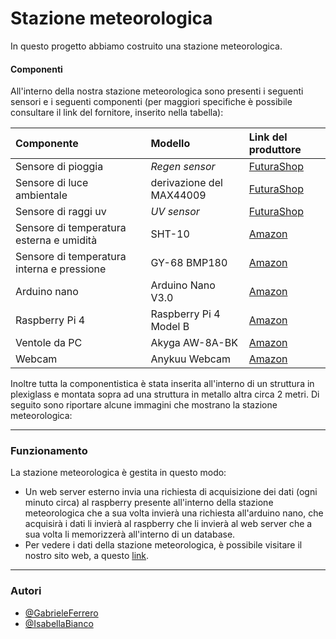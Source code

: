 
# Stazione meteorologica

In questo progetto abbiamo costruito una stazione meteorologica.

#### Componenti
All'interno della nostra stazione meteorologica sono presenti i 
seguenti sensori e i seguenti componenti (per maggiori specifiche
è possibile consultare il link del fornitore, inserito nella tabella):

| Componente | Modello     | Link del produttore                |
| :-------- | :------- | :------------------------- |
| Sensore di pioggia | *Regen sensor* |[FuturaShop](https://www.futurashop.it/sensore-pioggia-con-elettronica-2846-rainmod?search=%20%092846-RAINMOD) |
| Sensore di luce ambientale |derivazione del MAX44009 |[FuturaShop](https://www.futurashop.it/sensore-di-luce-ambiente-con-MAX44009-8300-YXB235?search=8300-YXB235)|
| Sensore di raggi uv | *UV sensor* | [FuturaShop](https://www.futurashop.it/scheda-con-sensore-raggi-uv-2850-uvsensor?search=8300-UVDETMOD)|
| Sensore di temperatura esterna e umidità| SHT-10| [Amazon](https://www.amazon.it/Shoplice-Sensore-Temperatura-umidit%C3%A0-SHT10-03/dp/B08TT7N8RM/ref=sr_1_5?__mk_it_IT=%C3%85M%C3%85%C5%BD%C3%95%C3%91&keywords=sht10&qid=1638792230&sr=8-5)|
| Sensore di temperatura interna e pressione| GY-68 BMP180| [Amazon](https://www.amazon.it/ZHITING-Temperatura-barometrica-sostituisce-Confezione/dp/B0859ZQBHM/ref=sr_1_1?__mk_it_IT=%C3%85M%C3%85%C5%BD%C3%95%C3%91&keywords=gy60bmp180&qid=1638792364&sr=8-1)|
| Arduino nano | Arduino Nano V3.0| [Amazon](https://www.amazon.it/AZDelivery-Atmega328-compatibile-Arduino-CH340/dp/B01LWSJBTD/ref=sr_1_8?__mk_it_IT=%C3%85M%C3%85%C5%BD%C3%95%C3%91&keywords=arduino+nano&qid=1638792450&sr=8-8)|
| Raspberry Pi 4 | Raspberry Pi 4 Model B | [Amazon](https://www.amazon.it/Raspberry-Barebone-Alimentatore-Custodia-Protettiva/dp/B09HGH5YFN/ref=sr_1_1_sspa?__mk_it_IT=%C3%85M%C3%85%C5%BD%C3%95%C3%91&crid=1SLO2Q3XEIFD9&keywords=raspberry+pi+4&qid=1638792653&sprefix=raspberr+%2Caps%2C188&sr=8-1-spons&psc=1&smid=A8ALI5M96L1HO&spLa=ZW5jcnlwdGVkUXVhbGlmaWVyPUE3NzkwVTFITExVVUYmZW5jcnlwdGVkSWQ9QTA1NTIwMDkzRDdVOTJFWjkwNDA3JmVuY3J5cHRlZEFkSWQ9QTA5ODIzOTFISDVCQ0NNTDFPUVYmd2lkZ2V0TmFtZT1zcF9hdGYmYWN0aW9uPWNsaWNrUmVkaXJlY3QmZG9Ob3RMb2dDbGljaz10cnVl)|
| Ventole da PC | Akyga AW-8A-BK | [Amazon](https://www.amazon.it/Akyga-AW-8A-BK-Ventola-Molex-colore/dp/B07TYLRD8S/ref=sr_1_10?__mk_it_IT=%C3%85M%C3%85%C5%BD%C3%95%C3%91&keywords=ventole+pc&qid=1638792712&sr=8-10)|
| Webcam | Anykuu Webcam | [Amazon](https://www.amazon.it/Anykuu-Microfono-Compatibile-Windows-Desktop/dp/B08K3YCRPS/ref=sr_1_8?__mk_it_IT=%C3%85M%C3%85%C5%BD%C3%95%C3%91&keywords=camera+pc&qid=1638792882&refinements=p_36%3A1631632031&rnid=1631630031&s=pc&sr=1-8)|

Inoltre tutta la componentistica è stata inserita all'interno di un struttura in plexiglass e montata sopra ad una struttura in metallo altra circa 2 metri.
Di seguito sono riportare alcune immagini che mostrano la stazione meteorologica:



---

### Funzionamento

La stazione meteorologica è gestita in questo modo:


- Un web server esterno invia una richiesta di acquisizione dei dati (ogni minuto circa) al raspberry presente all'interno della stazione meteorologica che a sua volta invierà una richiesta all'arduino nano, che acquisirà i dati li invierà al raspberry che li invierà al web server che a sua volta li memorizzerà all'interno di un database.
- Per vedere i dati della stazione meteorologica, è possibile visitare il nostro sito web, a questo [link](//).

---
### Autori
- [@GabrieleFerrero](https://github.com/GabrieleFerrero)
- [@IsabellaBianco](https://github.com/IsabellaBianco)

